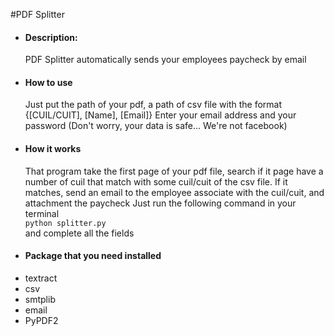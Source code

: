 #PDF Splitter
- #### Description: 
    PDF Splitter automatically sends your employees paycheck by email
- #### How to use
    Just put the path of your pdf, a path of csv file with the format {[CUIL/CUIT], [Name], [Email]}
    Enter your email address and your password (Don't worry, your data is safe... We're not facebook)
- #### How it works
    That program take the first page of your pdf file, search if it page have a number of cuil that 
    match with some cuil/cuit of the csv file. If it matches, send an email to the employee associate with the cuil/cuit, and attachment the paycheck
    Just run the following command in your terminal \
    ```python splitter.py``` \
    and complete all the fields
- #### Package that you need installed
- textract
- csv
- smtplib
- email
- PyPDF2